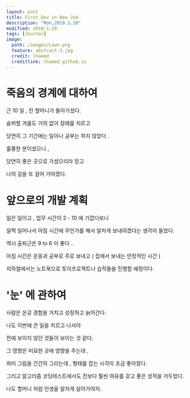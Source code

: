 ```yaml
---
layout: post
title: First Dev in New Job
description: "Mon,2019.1.20"
modified: 2019-1-20
tags: [Journal]
image:
  path: /images/Lawn.png
  feature: abstract-3.jpg
  credit: lhaemd
  creditlink: lhamed.github.io
---
```


# 죽음의 경계에 대하여 

근 10 일 , 친 할머니가 돌아가셨다. 

슬퍼할 겨를도 거의 없이 장례를 치르고 

당연히 그 기간에는 일이나 공부는 하지 않았다 . 

훌륭한 분이셨으니 , 

당연히 좋은 곳으로 가셨으리라 믿고 

나의 길을 또 걸어 가야겠다. 


# 앞으로의 개발 계획 

일은 일이고 , 업무 시간이 2 - 10 에 가깝다보니 

일찍 일어나서 아침 시간에 무언가를 해서 알차게 보내야겠다는 생각이 들었다.

역시 출퇴근은 9 to 6 이 좋다 .. 

아침 시간은 운동과 공부로 주로 보내고 ( 집에서 보내는 안정적인 시간 )

지하철에서는 노트북으로 토이프로젝트나 습작들을 진행할 예정이다. 

# '눈' 에 관하여 
사람은 온갖 경험을 거치고 성장하고 늙어간다. 

나도 이번에 큰 일을 치르고 나서야 

전에 보이지 않던 것들이 보이는 것 같다. 

그 영향은 미묘한 곳에 영향을 주는데 , 

취미 그림을 간간히 그리는데 , 형태를 잡는 시각이 조금 좋아졌다. 

그리고 알고리즘 코딩테스트에서도 전보다 훨씬 여유를 갖고 좋은 성적을 거두었다.

나도 할머니 처럼 인생을 알차게 살아가야지. 
